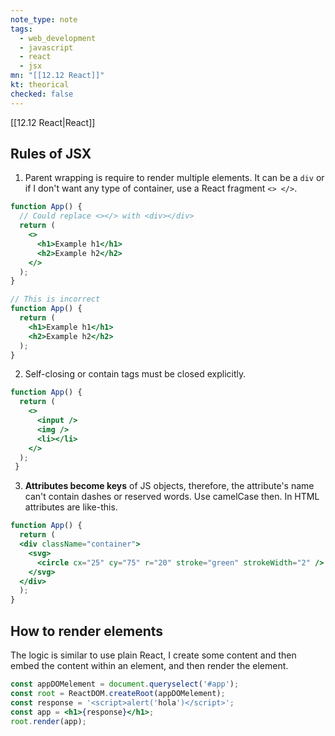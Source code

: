 ```yaml
---
note_type: note
tags:
  - web_development
  - javascript
  - react
  - jsx
mn: "[[12.12 React]]"
kt: theorical
checked: false
---
```

[[12.12 React|React]]


## Rules of JSX
1. Parent wrapping is require to render multiple elements. It can be a `div` or if I don't want any type of container, use a React fragment `<> </>`. 

```jsx
function App() {
  // Could replace <></> with <div></div>
  return (
    <>
      <h1>Example h1</h1>
      <h2>Example h2</h2>
    </>
  );
}

// This is incorrect
function App() {
  return (
    <h1>Example h1</h1>
    <h2>Example h2</h2>
  );
}
```

2. Self-closing or contain tags must be closed explicitly.

```jsx
function App() {
  return (
    <>
      <input />
      <img />
      <li></li>
    </>
  );
 }
```

3. **Attributes become keys** of JS objects, therefore, the attribute's name can't contain dashes or reserved words. Use camelCase then. In HTML attributes are like-this. 

```jsx
function App() {
  return (
  <div className="container">
    <svg>
      <circle cx="25" cy="75" r="20" stroke="green" strokeWidth="2" />
    </svg>
  </div>
  );
}

```

## How to render elements
The logic is similar to use plain React, I create some content and then embed the content within an element, and then render the element. 

```jsx
const appDOMelement = document.queryselect('#app');
const root = ReactDOM.createRoot(appDOMelement);
const response = '<script>alert('hola')</script>';
const app = <h1>{response}</h1>;
root.render(app);
```
 

